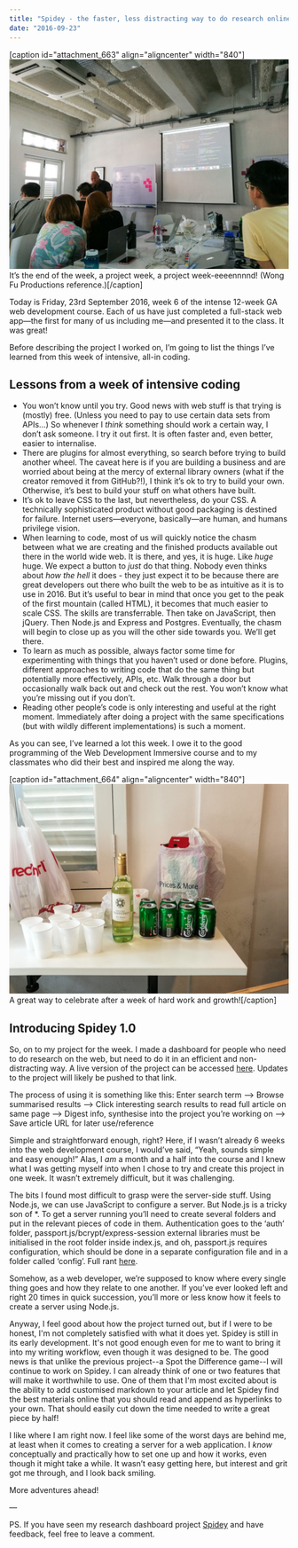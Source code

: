 ```yaml
---
title: "Spidey - the faster, less distracting way to do research online"
date: "2016-09-23"
---
```


\[caption id="attachment\_663" align="aligncenter" width="840"\]![general assembly singapore web development course in session](images/20160923-IMG_20160923_140726-1024x768.jpg) It’s the end of the week, a project week, a project week-eeeennnnd! (Wong Fu Productions reference.)\[/caption\]

Today is Friday, 23rd September 2016, week 6 of the intense 12-week GA web development course. Each of us have just completed a full-stack web app—the first for many of us including me—and presented it to the class. It was great!

Before describing the project I worked on, I’m going to list the things I’ve learned from this week of intensive, all-in coding.

## Lessons from a week of intensive coding

- You won’t know until you try. Good news with web stuff is that trying is (mostly) free. (Unless you need to pay to use certain data sets from APIs…) So whenever I _think_ something should work a certain way, I don’t ask someone. I try it out first. It is often faster and, even better, easier to internalise.
- There are plugins for almost everything, so search before trying to build another wheel. The caveat here is if you are building a business and are worried about being at the mercy of external library owners (what if the creator removed it from GitHub?!), I think it’s ok to try to build your own. Otherwise, it’s best to build your stuff on what others have built.
- It’s ok to leave CSS to the last, but nevertheless, do your CSS. A technically sophisticated product without good packaging is destined for failure. Internet users—everyone, basically—are human, and humans privilege vision.
- When learning to code, most of us will quickly notice the chasm between what we are creating and the finished products available out there in the world wide web. It is there, and yes, it is huge. Like _huge_ huge. We expect a button to _just_ do that thing. Nobody even thinks about _how the hell_ it does - they just expect it to be because there are great developers out there who built the web to be as intuitive as it is to use in 2016. But it’s useful to bear in mind that once you get to the peak of the first mountain (called HTML), it becomes that much easier to scale CSS. The skills are transferrable. Then take on JavaScript, then jQuery. Then Node.js and Express and Postgres. Eventually, the chasm will begin to close up as you will the other side towards you. We’ll get there.
- To learn as much as possible, always factor some time for experimenting with things that you haven’t used or done before. Plugins, different approaches to writing code that do the same thing but potentially more effectively, APIs, etc. Walk through a door but occasionally walk back out and check out the rest. You won’t know what you’re missing out if you don’t.
- Reading other people’s code is only interesting and useful at the right moment. Immediately after doing a project with the same specifications (but with wildly different implementations) is such a moment.

As you can see, I’ve learned a lot this week. I owe it to the good programming of the Web Development Immersive course and to my classmates who did their best and inspired me along the way.

\[caption id="attachment\_664" align="aligncenter" width="840"\]![beer and wine](images/20160923-IMG_20160923_160832-1024x768.jpg) A great way to celebrate after a week of hard work and growth!\[/caption\]

## Introducing Spidey 1.0

So, on to my project for the week. I made a dashboard for people who need to do research on the web, but need to do it in an efficient and non-distracting way. A live version of the project can be accessed [here](http://spidey-dash.herokuapp.com/). Updates to the project will likely be pushed to that link.

The process of using it is something like this: Enter search term —> Browse summarised results —> Click interesting search results to read full article on same page —> Digest info, synthesise into the project you’re working on —> Save article URL for later use/reference

Simple and straightforward enough, right? Here, if I wasn’t already 6 weeks into the web development course, I would’ve said, “Yeah, sounds simple and easy enough!” Alas, I _am_ a month and a half into the course and I knew what I was getting myself into when I chose to try and create this project in one week. It wasn’t extremely difficult, but it was challenging.

The bits I found most difficult to grasp were the server-side stuff. Using Node.js, we can use JavaScript to configure a server. But Node.js is a tricky son of \*. To get a server running you’ll need to create several folders and put in the relevant pieces of code in them. Authentication goes to the ‘auth’ folder, passport.js/bcrypt/express-session external libraries must be initialised in the root folder inside index.js, and oh, passport.js requires configuration, which should be done in a separate configuration file and in a folder called ‘config’. Full rant [here](https://www.nickang.com/nodejs-server-nightmare/).

Somehow, as a web developer, we’re supposed to know where every single thing goes and how they relate to one another. If you’ve ever looked left and right 20 times in quick succession, you’ll more or less know how it feels to create a server using Node.js.

Anyway, I feel good about how the project turned out, but if I were to be honest, I'm not completely satisfied with what it does yet. Spidey is still in its early development. It's not good enough even for me to want to bring it into my writing workflow, even though it was designed to be. The good news is that unlike the previous project--a Spot the Difference game--I will continue to work on Spidey. I can already think of one or two features that will make it worthwhile to use. One of them that I'm most excited about is the ability to add customised markdown to your article and let Spidey find the best materials online that you should read and append as hyperlinks to your own. That should easily cut down the time needed to write a great piece by half!

I like where I am right now. I feel like some of the worst days are behind me, at least when it comes to creating a server for a web application. I _know_ conceptually and practically how to set one up and how it works, even though it might take a while. It wasn’t easy getting here, but interest and grit got me through, and I look back smiling.

More adventures ahead!

—

PS. If you have seen my research dashboard project [Spidey](http://spidey-dash.herokuapp.com/) and have feedback, feel free to leave a comment.
